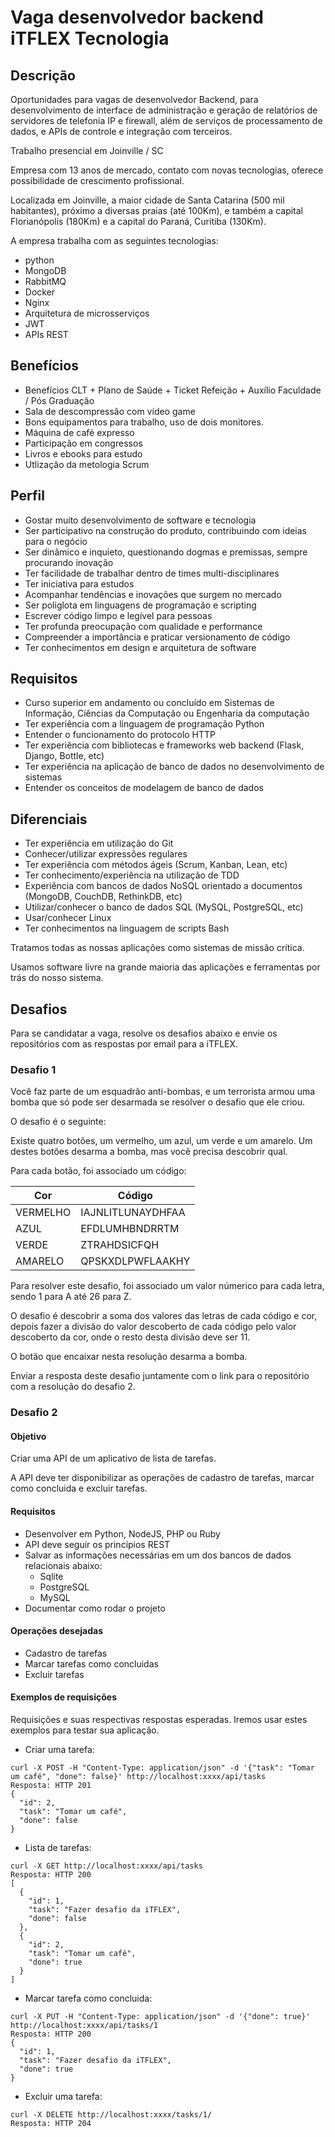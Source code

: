 # Vaga desenvolvedor backend iTFLEX Tecnologia

## Descrição

Oportunidades para vagas de desenvolvedor Backend, para desenvolvimento de interface de administração e geração de relatórios de servidores de telefonia IP e firewall, além de serviços de processamento de dados, e APIs de controle e integração com terceiros.

Trabalho presencial em Joinville / SC

Empresa com 13 anos de mercado, contato com novas tecnologias, oferece possibilidade de crescimento profissional.

Localizada em Joinville, a maior cidade de Santa Catarina (500 mil habitantes), próximo a diversas praias (até 100Km), e também a capital Florianópolis (180Km) e a capital do Paraná, Curitiba (130Km).

A empresa trabalha com as seguintes tecnologias:

* python
* MongoDB
* RabbitMQ
* Docker
* Nginx
* Arquitetura de microsserviços
* JWT
* APIs REST

## Benefícios

* Benefícios CLT + Plano de Saúde + Ticket Refeição + Auxílio Faculdade / Pós Graduação
* Sala de descompressão com vídeo game
* Bons equipamentos para trabalho, uso de dois monitores.
* Máquina de café expresso
* Participação em congressos
* Livros e ebooks para estudo
* Utlização da metologia Scrum

## Perfil

* Gostar muito desenvolvimento de software e tecnologia
* Ser participativo na construção do produto, contribuindo com ideias para o negócio
* Ser dinâmico e inquieto, questionando dogmas e premissas, sempre procurando inovação
* Ter facilidade de trabalhar dentro de times multi-disciplinares
* Ter iniciativa para estudos
* Acompanhar tendências e inovações que surgem no mercado
* Ser poliglota em linguagens de programação e scripting
* Escrever código limpo e legível para pessoas
* Ter profunda preocupação com qualidade e performance
* Compreender a importância e praticar versionamento de código
* Ter conhecimentos em design e arquitetura de software

## Requisitos

* Curso superior em andamento ou concluído em Sistemas de Informação, Ciências da Computação ou Engenharia da computação
* Ter experiência com a linguagem de programação Python
* Entender o funcionamento do protocolo HTTP
* Ter experiência com bibliotecas e frameworks web backend (Flask, Django, Bottle, etc)
* Ter experiência na aplicação de banco de dados no desenvolvimento de sistemas
* Entender os conceitos de modelagem de banco de dados

## Diferenciais

* Ter experiência em utilização do Git
* Conhecer/utilizar expressões regulares
* Ter experiência com métodos ágeis (Scrum, Kanban, Lean, etc)
* Ter conhecimento/experiência na utilização de TDD
* Experiência com bancos de dados NoSQL orientado a documentos (MongoDB, CouchDB, RethinkDB, etc)
* Utilizar/conhecer o banco de dados SQL (MySQL, PostgreSQL, etc)
* Usar/conhecer Linux
* Ter conhecimentos na linguagem de scripts Bash

Tratamos todas as nossas aplicações como sistemas de missão crítica.

Usamos software livre na grande maioria das aplicações e ferramentas por trás do nosso sistema.

## Desafios

Para se candidatar a vaga, resolve os desafios abaixo e envie os repositórios com as respostas
por email para a iTFLEX.

### Desafio 1

Você faz parte de um esquadrão anti-bombas, e um terrorista
armou uma bomba que só pode ser desarmada se resolver o desafio que ele criou.

O desafio é o seguinte:

Existe quatro botões, um vermelho, um azul, um verde e um amarelo.
Um destes botões desarma a bomba, mas você precisa descobrir qual.

Para cada botão, foi associado um código:

| Cor      | Código            |
| -------- | ----------------- |
| VERMELHO | IAJNLITLUNAYDHFAA |
| AZUL     | EFDLUMHBNDRRTM    |
| VERDE    | ZTRAHDSICFQH      |
| AMARELO  | QPSKXDLPWFLAAKHY  |

Para resolver este desafio, foi associado um valor númerico para cada letra,
sendo 1 para A até 26 para Z.

O desafio é descobrir a soma dos valores das letras de cada código e cor,
depois fazer a divisão do valor descoberto de cada código pelo valor descoberto da cor,
onde o resto desta divisão deve ser 11.

O botão que encaixar nesta resolução desarma a bomba.

Enviar a resposta deste desafio juntamente com o link para o repositório com a resolução
do desafio 2.

### Desafio 2

#### Objetivo

Criar uma API de um aplicativo de lista de tarefas.

A API deve ter disponibilizar as operações de cadastro de tarefas,
marcar como concluida e excluir tarefas.

#### Requisitos

* Desenvolver em Python, NodeJS, PHP ou Ruby
* API deve seguir os princípios REST
* Salvar as informações necessárias em um dos bancos de dados relacionais abaixo:
  * Sqlite
  * PostgreSQL
  * MySQL
* Documentar como rodar o projeto

#### Operações desejadas

* Cadastro de tarefas
* Marcar tarefas como concluidas
* Excluir tarefas

#### Exemplos de requisições

Requisições e suas respectivas respostas esperadas. Iremos usar estes exemplos para testar sua aplicação.

* Criar uma tarefa:

```
curl -X POST -H "Content-Type: application/json" -d '{"task": "Tomar um café", "done": false}' http://localhost:xxxx/api/tasks
Resposta: HTTP 201
{
  "id": 2,
  "task": "Tomar um café",
  "done": false
}
```

* Lista de tarefas:

```
curl -X GET http://localhost:xxxx/api/tasks
Resposta: HTTP 200
[
  {
    "id": 1,
    "task": "Fazer desafio da iTFLEX",
    "done": false
  },
  {
    "id": 2,
    "task": "Tomar um café",
    "done": true
  }
]
```

* Marcar tarefa como concluida:

```
curl -X PUT -H "Content-Type: application/json" -d '{"done": true}' http://localhost:xxxx/api/tasks/1
Resposta: HTTP 200
{
  "id": 1,
  "task": "Fazer desafio da iTFLEX",
  "done": true
}
```

* Excluir uma tarefa:

```
curl -X DELETE http://localhost:xxxx/tasks/1/
Resposta: HTTP 204
```
